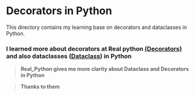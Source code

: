 # Decorators in Python

This directory contains my learning base on decorators and dataclasses in Python.

### I learned more about decorators at Real python <a href="https://realpython.com/primer-on-python-decorators/">(Decorators)</a> and also dataclasses (<a href="https://realpython.com/python-data-classes/">Dataclass</a>) in Python

> **Real_Python gives me more clarity about Dataclass and Decorators in Python**

> **Thanks to them**

